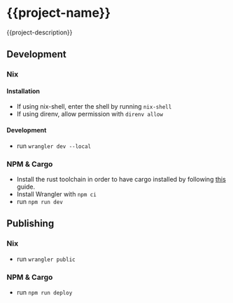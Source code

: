 # {{project-name}}

{{project-description}}

## Development

### Nix

#### Installation

* If using nix-shell, enter the shell by running `nix-shell`
* If using direnv, allow permission with `direnv allow`

#### Development

* run `wrangler dev --local`

### NPM & Cargo

* Install the rust toolchain in order to have cargo installed by following
  [this](https://www.rust-lang.org/tools/install) guide.
* Install Wrangler with `npm ci`
* run `npm run dev`

## Publishing

### Nix

* run `wrangler public`

### NPM & Cargo

* run `npm run deploy`
